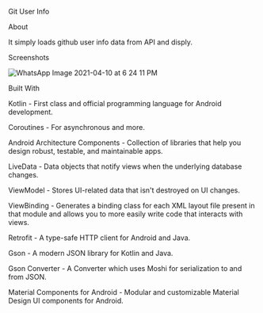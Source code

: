 
Git User Info

About 


It simply loads github user info data from API and disply.


Screenshots

![WhatsApp Image 2021-04-10 at 6 24 11 PM](https://user-images.githubusercontent.com/18508651/114270509-6a709880-9a2a-11eb-9787-8af2f82efdbb.jpeg)








Built With

Kotlin - First class and official programming language for Android development.

Coroutines - For asynchronous and more.

Android Architecture Components - Collection of libraries that help you design robust, testable, and maintainable apps.

LiveData - Data objects that notify views when the underlying database changes.

ViewModel - Stores UI-related data that isn't destroyed on UI changes.

ViewBinding - Generates a binding class for each XML layout file present in that module and allows you to more easily write code that interacts with views.

Retrofit - A type-safe HTTP client for Android and Java.

Gson - A modern JSON library for Kotlin and Java.

Gson Converter - A Converter which uses Moshi for serialization to and from JSON.

Material Components for Android - Modular and customizable Material Design UI components for Android.


